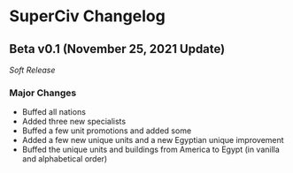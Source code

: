 # SuperCiv Changelog
## Beta v0.1 (November 25, 2021 Update)
*Soft Release*
### Major Changes
- Buffed all nations
- Added three new specialists
- Buffed a few unit promotions and added some
- Added a few new unique units and a new Egyptian unique improvement
- Buffed the unique units and buildings from America to Egypt (in vanilla and alphabetical order)